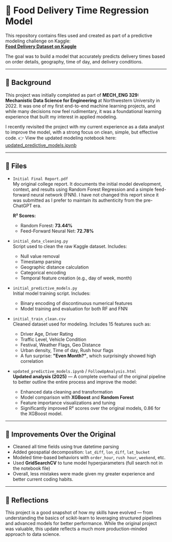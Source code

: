 # 🛵 Food Delivery Time Regression Model

This repository contains files used and created as part of a predictive modeling challenge on Kaggle:  
**[Food Delivery Dataset on Kaggle](https://www.kaggle.com/datasets/gauravmalik26/food-delivery-dataset?select=train.csv)**

The goal was to build a model that accurately predicts delivery times based on order details, geography, time of day, and delivery conditions.

---

## 📘 Background

This project was initially completed as part of **MECH_ENG 329: Mechanistic Data Science for Engineering** at Northwestern University in 2022. It was one of my first end-to-end machine learning projects, and while many decisions now feel rudimentary, it was a foundational learning experience that built my interest in applied modeling.

I recently revisited the project with my current experience as a data analyst to improve the model, with a strong focus on clean, simple, but effective code.
👉 View the updated modeling notebook here: [updated_predictive_models.ipynb](./updated_predictive_models.ipynb)  

---

## 📁 Files

- `Initial Final Report.pdf`  
  My original college report. It documents the initial model development, context, and results using Random Forest Regression and a simple feed-forward neural network (FNN). I have not changed this report since it was submitted as I prefer to maintain its authenticity from the pre-ChatGPT era.
  
  **R² Scores:**  
  - Random Forest: **73.44%**  
  - Feed-Forward Neural Net: **72.78%**

- `initial_data_cleaning.py`  
  Script used to clean the raw Kaggle dataset. Includes:
  - Null value removal
  - Timestamp parsing
  - Geographic distance calculation
  - Categorical encoding
  - Temporal feature creation (e.g., day of week, month)

- `initial_predictive_models.py`  
  Initial model training script. Includes:
  - Binary encoding of discontinuous numerical features
  - Model training and evaluation for both RF and FNN

- `initial_train_clean.csv`  
  Cleaned dataset used for modeling. Includes 15 features such as:
  - Driver Age, Driver Rating
  - Traffic Level, Vehicle Condition
  - Festival, Weather Flags, Geo Distance
  - Urban density, Time of day, Rush hour flags
  - A fun surprise: **"Even Month?"**, which surprisingly showed high correlation

- `updated_predictive_models.ipynb` / `FollowUpAnalysis.html`  
  **Updated analysis (2025)** — A complete overhaul of the original pipeline to better outline the entire process and improve the model:
  - Enhanced data cleaning and transformation
  - Model comparison with **XGBoost** and **Random Forest**
  - Feature importance visualizations and tuning
  - Significantly improved R² scores over the original models, 0.86 for the XGBoost model.

---

## 🚀 Improvements Over the Original

- Cleaned all time fields using true datetime parsing  
- Added geospatial decomposition: `lat_diff`, `lon_diff`, `lat_bucket`  
- Modeled time-based behaviors with `order_hour`, `rush hour`, `weekend`, etc.  
- Used **GridSearchCV** to tune model hyperparameters (full search not in the notebook file)  
- Overall, less mistakes were made given my greater experience and better current coding habits.

---

## 💬 Reflections

This project is a good snapshot of how my skills have evolved — from understanding the basics of scikit-learn to leveraging structured pipelines and advanced models for better performance. While the original project was valuable, this update reflects a much more production-minded approach to data science.

